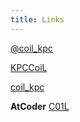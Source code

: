 ```yaml
---
title: Links
---
```


<i class="fab fa-twitter fa-lg"></i> [\@coil\_kpc](https://twitter.com/coil_kpc)

<i class="fab fa-github fa-lg"></i> [KPCCoiL](https://github.com/KPCCoiL)

<i class="fab fa-slideshare fa-lg"></i> [coil_kpc](https://www.slideshare.net/coil_kpc?utm_campaign=profiletracking&utm_medium=sssite&utm_source=ssslideview)

__AtCoder__ [C01L](https://atcoder.jp/users/C01L)
